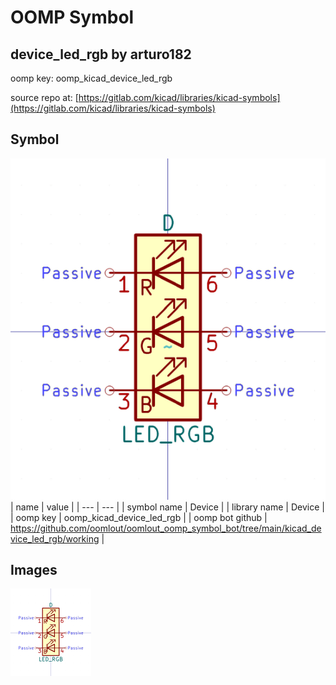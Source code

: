 # OOMP Symbol  
## device_led_rgb  by arturo182  
  
oomp key: oomp_kicad_device_led_rgb  
  
source repo at: [https://gitlab.com/kicad/libraries/kicad-symbols](https://gitlab.com/kicad/libraries/kicad-symbols)  
## Symbol  
  
[![working.png](working_600.png)](working.png)  
| name | value | 
| --- | --- | 
| symbol name | Device | 
| library name | Device | 
| oomp key | oomp_kicad_device_led_rgb | 
| oomp bot github | https://github.com/oomlout/oomlout_oomp_symbol_bot/tree/main/kicad_device_led_rgb/working | 
## Images  
  
[![working.png](working_140.png)](working.png)  
